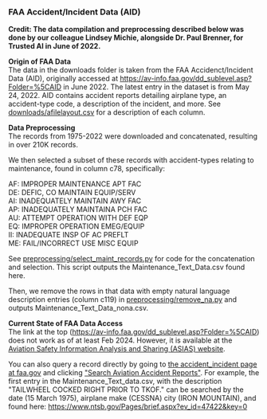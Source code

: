 ### FAA Accident/Incident Data (AID)

**Credit: The data compilation and preprocessing described below was done by our colleague Lindsey Michie, alongside Dr. Paul Brenner, for Trusted AI in June of 2022.**

**Origin of FAA Data**\
The data in the downloads folder is taken from the FAA Accidenct/Incident Data (AID), originally accessed at https://av-info.faa.gov/dd_sublevel.asp?Folder=%5CAID in June 2022. The latest entry in the dataset is from May 24, 2022. AID contains accident reports detailing airplane type, an accident-type code, a description of the incident, and more. See [downloads/afilelayout.csv](downloads/afilelayout.csv) for a description of each column.

**Data Preprocessing**\
The records from 1975-2022 were downloaded and concatenated, resulting in over 210K records.

We then selected a subset of these records with accident-types relating to maintenance, found in column c78, specifically:

AF: IMPROPER MAINTENANCE APT FAC\
DE: DEFIC, CO MAINTAIN EQUIP/SERV\
AI: INADEQUATELY MAINTAIN AWY FAC\
AP: INADEQUATELY MAINTAINA PCH FAC\
AU: ATTEMPT OPERATION WITH DEF EQP\
EQ: IMPROPER OPERATION EMEG/EQUIP\
II: INADEQUATE INSP OF AC PREFLT\
ME: FAIL/INCORRECT USE MISC EQUIP

See [preprocessing/select_maint_records.py](../preprocessing/select_maint_records.py) for code for the concatenation and selection. This script outputs the Maintenance_Text_Data.csv found here.

Then, we remove the rows in that data with empty natural language description entries (column c119) in [preprocessing/remove_na.py](../preprocessing/remove_na.py) and outputs Maintenance_Text_Data_nona.csv.

**Current State of FAA Data Access**\
The link at the top (https://av-info.faa.gov/dd_sublevel.asp?Folder=%5CAID) does not work as of at least Feb 2024. However, it is available at the [Aviation Safety Information Analysis and Sharing (ASIAS) website](https://www.asias.faa.gov/apex/f?p=100:189:::NO).

You can also query a record directly by going to [the accident_incident page at faa.gov](https://www.faa.gov/data_research/accident_incident) and clicking ["Search Aviation Accident Reports"](https://www.ntsb.gov/Pages/AviationQueryV2.aspx). For example, the first entry in the Maintenance_Text_data.csv, with the description "TAILWHEEL COCKED RIGHT PRIOR TO TKOF." can be searched by the date (15 March 1975), airplane make (CESSNA) city (IRON MOUNTAIN), and found here: https://www.ntsb.gov/Pages/brief.aspx?ev_id=47422&key=0
